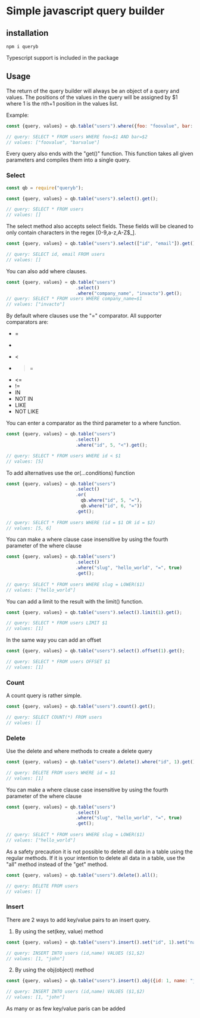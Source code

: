# Simple javascript query builder

## installation

```
npm i queryb
```

Typescript support is included in the package

## Usage

The return of the query builder will always be an object of a query and values.
The positions of the values in the query will be assigned by $1 where 1 is the nth+1 position in the values list.

Example:

```js
const {query, values} = qb.table("users").where({foo: "foovalue", bar: "barvalue"}).get();

// query: SELECT * FROM users WHERE foo=$1 AND bar=$2
// values: ["foovalue", "barvalue"] 
```

Every query also ends with the "get()" function.
This function takes all given parameters and compiles them into a single query.

### Select

```js
const qb = require("queryb");

const {query, values} = qb.table("users").select().get();

// query: SELECT * FROM users
// values: []
```

The select method also accepts select fields.
These fields will be cleaned to only contain characters in the regex [0-9,a-z,A-Z$_].

```js
const {query, values} = qb.table("users").select(["id", "email"]).get();

// query: SELECT id, email FROM users
// values: []
```

You can also add where clauses.

```js
const {query, values} = qb.table("users")
                          .select()
                          .where("company_name", "invacto").get();
// query: SELECT * FROM users WHERE company_name=$1
// values: ["invacto"]
```

By default where clauses use the "=" comparator.
All supporter comparators are:

- =
- >
- <
- >=
- <=
- !=
- IN
- NOT IN
- LIKE
- NOT LIKE

You can enter a comparator as the third parameter to a where function.


```js
const {query, values} = qb.table("users")
                          .select()
                          .where("id", 5, "<").get();

// query: SELECT * FROM users WHERE id < $1
// values: [5]
```

To add alternatives use the or(...conditions) function

```js
const {query, values} = qb.table("users")
                          .select()
                          .or(
                            qb.where("id", 5, "="),
                            qb.where("id", 6, "="))
                          .get();
                          
// query: SELECT * FROM users WHERE (id = $1 OR id = $2)
// values: [5, 6]
```

You can make a where clause case insensitive by using the fourth parameter of the where clause

```js
const {query, values} = qb.table("users")
                          .select()
                          .where("slug", "hello_world", "=", true)
                          .get();
                          
// query: SELECT * FROM users WHERE slug = LOWER($1)
// values: ["hello_world"]
```

You can add a limit to the result with the limit() function.

```js
const {query, values} = qb.table("users").select().limit(1).get();

// query: SELECT * FROM users LIMIT $1
// values: [1]
```

In the same way you can add an offset

```js
const {query, values} = qb.table("users").select().offset(1).get();

// query: SELECT * FROM users OFFSET $1
// values: [1]
```

### Count

A count query is rather simple.

```js
const {query, values} = qb.table("users").count().get();

// query: SELECT COUNT(*) FROM users
// values: []
```

### Delete

Use the delete and where methods to create a delete query

```js
const {query, values} = qb.table("users").delete().where("id", 1).get();

// query: DELETE FROM users WHERE id = $1
// values: [1]
```

You can make a where clause case insensitive by using the fourth parameter of the where clause

```js
const {query, values} = qb.table("users")
                          .select()
                          .where("slug", "hello_world", "=", true)
                          .get();
                          
// query: SELECT * FROM users WHERE slug = LOWER($1)
// values: ["hello_world"]
```

As a safety precaution it is not possible to delete all data in a table using the regular methods.
If it is your intention to delete all data in a table, use the "all" method instead of the "get" method.

```js
const {query, values} = qb.table("users").delete().all();

// query: DELETE FROM users
// values: []
```

### Insert

There are 2 ways to add key/value pairs to an insert query.

1. By using the set(key, value) method

```js
const {query, values} = qb.table("users").insert().set("id", 1).set("name", "john").get()

// query: INSERT INTO users (id,name) VALUES ($1,$2)
// values: [1, "john"]
```

2. By using the obj(object) method

```js
const {query, values} = qb.table("users").insert().obj({id: 1, name: "john").get()

// query: INSERT INTO users (id,name) VALUES ($1,$2)
// values: [1, "john"]
```

As many or as few key/value paris can be added
